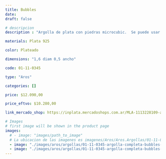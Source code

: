 ```yaml
---
title: Bubbles
date: 
draft: false

# descripcion
description : "Argolla de plata con piedras microcubic.  Se puede usar tanto con los cubic hacia el frente como con la parte posterior lisa y calada hacia el frente. Dos aros en uno!"

materials: Plata 925

color: Plateado

dimensions: "1,6 diam 0,5 ancho"

code: 01-11-0345

type: "Aros"

categories: []

price: $12.090,00

price_eftvo: $10.280,00

link_mercado_shop: https://inplata.mercadoshops.com.ar/MLA-1113228109-aros-plata-925-argollas-bubbles-_JM

# Images
# first image will be shown in the product page
images:
  # - image: "images/path_to_image"
  # La ubicacion de las imagenes es imagenes/Aros/Aros.Argollas/01-11-0345-bubbles
  - image: "./images/aros/argollas/01-11-0345-argolla-completa-bubbles-linea-cubic_a.JPG"
  - image: "./images/aros/argollas/01-11-0345-argolla-completa-bubbles-linea-cubic_b.JPG"
---
```

